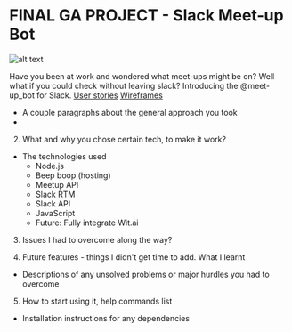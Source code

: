 # FINAL GA PROJECT - Slack Meet-up Bot

![alt text](http://i.imgur.com/COTUyaV.png "Slack meetup bot screen shot")

Have you been at work and wondered what meet-ups might be on? Well what if you could check without leaving slack? Introducing the @meet-up_bot for Slack.
[User stories](https://)
[Wireframes](https://)

* A couple paragraphs about the general approach you took
*
2) What and why you chose certain tech, to make it work?
* The technologies used
    * Node.js
    * Beep boop (hosting)
    * Meetup API
    * Slack RTM
    * Slack API
    * JavaScript
    * Future: Fully integrate Wit.ai

3) Issues I had to overcome along the way?

4) Future features - things I didn't get time to add. What I learnt
* Descriptions of any unsolved problems or major hurdles you had to overcome

5) How to start using it, help commands list
* Installation instructions for any dependencies
